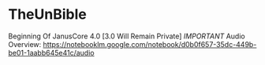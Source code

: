 # TheUnBible
Beginning Of JanusCore 4.0 [3.0 Will Remain Private]
*IMPORTANT* Audio Overview: https://notebooklm.google.com/notebook/d0b0f657-35dc-449b-be01-1aabb645e41c/audio
